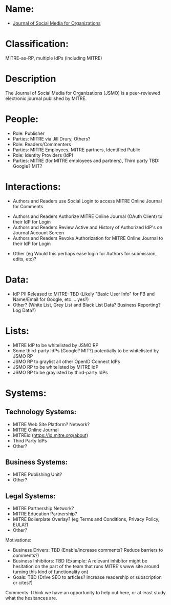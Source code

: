 # Name:
* [Journal of Social Media for Organizations](http://www2.mitre.org/public/jsmo/)

# Classification:

MITRE-as-RP, multiple IdPs (including MITRE)

# Description
The Journal of Social Media for Organizations (JSMO) is a peer-reviewed electronic journal published by MITRE.

# People:
* Role: Publisher 
 * Parties: MITRE via Jill Drury, Others?
* Role: Readers/Commenters 
 * Parties: MITRE Employees, MITRE partners, Identified Public
* Role: Identity Providers (IdP)
 * Parties: MITRE (for MITRE employees and partners), Third party TBD: Google? MIT?

# Interactions:
* Authors and Readers use Social Login to access MITRE Online Journal for Comments
 - Authors and Readers Authorize MITRE Online Journal (OAuth Client) to their IdP for Login
 - Authors and Readers Review Active and History of Authorized IdP's on Journal Account Screen
 - Authors and Readers Revoke Authorization for MITRE Online Journal to their IdP for Login
* Other (eg Would this perhaps ease login for Authors for submission, edits, etc)?

# Data:
* IdP PII Released to MITRE: TBD (Likely "Basic User Info" for FB and Name/Email for Google, etc ... yes?)
* Other? (White List, Grey List and Black List Data? Business Reporting? Log Data?)

# Lists:
* MITRE IdP to be whitelisted by JSMO RP
* Some third-party IdPs (Google? MIT?) potentially to be whitelisted by JSMO RP
* JSMO RP to graylist all other OpenID Connect IdPs
* JSMO RP to be whitelisted by MITRE IdP
* JSMO RP to be graylisted by third-party IdPs

# Systems:
## Technology Systems:
* MITRE Web Site Platform? Network?
* MITRE Online Journal
* MITREid (https://id.mitre.org/about)
* Third Party IdPs
* Other?

## Business Systems:
* MITRE Publishing Unit?
* Other?

## Legal Systems:
* MITRE Partnership Network?
* MITRE Education Partnership?
* MITRE Boilerplate Overlay? (eg Terms and Conditions, Privacy Policy, EULA?)
* Other?

Motivations:
* Business Drivers: TBD (Enable/increase comments?  Reduce barriers to comments?)
* Business Inhibitors:  TBD (Example: A relevant inhibitor might be hesitation on the part of the team that runs MITRE's www site around turning this kind of functionality on)
* Goals: TBD (Drive SEO to articles? Increase readership or subscription or cites?)

Comments: I think we have an opportunity to help out here, or at least study what the hesitances are.